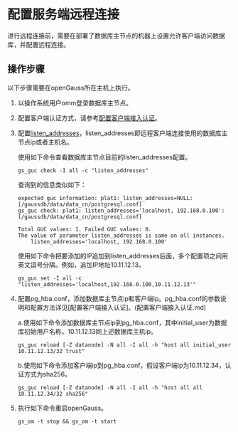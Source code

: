 # 配置服务端远程连接<a name="ZH-CN_TOPIC_0242370177"></a>

进行远程连接前，需要在部署了数据库主节点的机器上设置允许客户端访问数据库，并配置远程连接。

## 操作步骤<a name="zh-cn_topic_0237120291_zh-cn_topic_0059778856_sa769b5cf486f45fe92aa0397f870561e"></a>

以下步骤需要在openGauss所在主机上执行。

1. 以操作系统用户omm登录数据库主节点。

2. 配置客户端认证方式，请参考[配置客户端接入认证](配置客户端接入认证.md)。

3. 配置[listen\_addresses](连接设置.md#zh-cn_topic_0237124695_zh-cn_topic_0059777636_sed0adde99a3f47669f5d4ab557b36b35)，listen\_addresses即远程客户端连接使用的数据库主节点ip或者主机名。

   使用如下命令查看数据库主节点目前的listen\_addresses配置。

   ```
   gs_guc check -I all -c "listen_addresses"
   ```

   查询到的信息类似如下：

   ```
   expected guc information: plat1: listen_addresses=NULL: [/gaussdb/data/data_cn/postgresql.conf]
   gs_guc check: plat1: listen_addresses='localhost, 192.168.0.100': [/gaussdb/data/data_cn/postgresql.conf]
   
   Total GUC values: 1. Failed GUC values: 0.
   The value of parameter listen_addresses is same on all instances.
       listen_addresses='localhost, 192.168.0.100'
   ```

   使用如下命令把要添加的IP追加到listen\_addresses后面，多个配置项之间用英文逗号分隔。例如，追加IP地址10.11.12.13。

   ```
   gs_guc set -I all -c "listen_addresses='localhost,192.168.0.100,10.11.12.13'"
   ```

4. 配置pg\_hba.conf，添加数据库主节点ip和客户端ip。pg\_hba.conf的参数说明和配置方法详见[配置客户端接入认证]。(配置客户端接入认证.md)

      a.使用如下命令添加数据库主节点ip到pg\_hba.conf，其中initial\_user为数据库初始用户名称，10.11.12.13同上述数据库主机ip。

      ```
      gs_guc reload [-Z datanode] -N all -I all -h "host all initial_user 10.11.12.13/32 trust"
     ```

      b.使用如下命令添加客户端ip到pg\_hba.conf，假设客户端ip为10.11.12.34，认证方式为sha256。

    ```
    gs_guc reload [-Z datanode] -N all -I all -h "host all all 10.11.12.34/32 sha256"
    ```

5. 执行如下命令重启openGauss。

   ```
   gs_om -t stop && gs_om -t start
   ```


